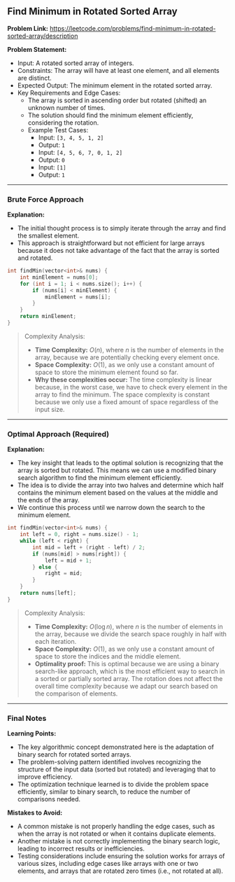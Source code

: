 ## Find Minimum in Rotated Sorted Array

**Problem Link:** https://leetcode.com/problems/find-minimum-in-rotated-sorted-array/description

**Problem Statement:**
- Input: A rotated sorted array of integers.
- Constraints: The array will have at least one element, and all elements are distinct.
- Expected Output: The minimum element in the rotated sorted array.
- Key Requirements and Edge Cases:
  - The array is sorted in ascending order but rotated (shifted) an unknown number of times.
  - The solution should find the minimum element efficiently, considering the rotation.
  - Example Test Cases:
    - Input: `[3, 4, 5, 1, 2]`
    - Output: `1`
    - Input: `[4, 5, 6, 7, 0, 1, 2]`
    - Output: `0`
    - Input: `[1]`
    - Output: `1`

---

### Brute Force Approach

**Explanation:**
- The initial thought process is to simply iterate through the array and find the smallest element.
- This approach is straightforward but not efficient for large arrays because it does not take advantage of the fact that the array is sorted and rotated.

```cpp
int findMin(vector<int>& nums) {
    int minElement = nums[0];
    for (int i = 1; i < nums.size(); i++) {
        if (nums[i] < minElement) {
            minElement = nums[i];
        }
    }
    return minElement;
}
```

> Complexity Analysis:
> - **Time Complexity:** $O(n)$, where $n$ is the number of elements in the array, because we are potentially checking every element once.
> - **Space Complexity:** $O(1)$, as we only use a constant amount of space to store the minimum element found so far.
> - **Why these complexities occur:** The time complexity is linear because, in the worst case, we have to check every element in the array to find the minimum. The space complexity is constant because we only use a fixed amount of space regardless of the input size.

---

### Optimal Approach (Required)

**Explanation:**
- The key insight that leads to the optimal solution is recognizing that the array is sorted but rotated. This means we can use a modified binary search algorithm to find the minimum element efficiently.
- The idea is to divide the array into two halves and determine which half contains the minimum element based on the values at the middle and the ends of the array.
- We continue this process until we narrow down the search to the minimum element.

```cpp
int findMin(vector<int>& nums) {
    int left = 0, right = nums.size() - 1;
    while (left < right) {
        int mid = left + (right - left) / 2;
        if (nums[mid] > nums[right]) {
            left = mid + 1;
        } else {
            right = mid;
        }
    }
    return nums[left];
}
```

> Complexity Analysis:
> - **Time Complexity:** $O(\log n)$, where $n$ is the number of elements in the array, because we divide the search space roughly in half with each iteration.
> - **Space Complexity:** $O(1)$, as we only use a constant amount of space to store the indices and the middle element.
> - **Optimality proof:** This is optimal because we are using a binary search-like approach, which is the most efficient way to search in a sorted or partially sorted array. The rotation does not affect the overall time complexity because we adapt our search based on the comparison of elements.

---

### Final Notes

**Learning Points:**
- The key algorithmic concept demonstrated here is the adaptation of binary search for rotated sorted arrays.
- The problem-solving pattern identified involves recognizing the structure of the input data (sorted but rotated) and leveraging that to improve efficiency.
- The optimization technique learned is to divide the problem space efficiently, similar to binary search, to reduce the number of comparisons needed.

**Mistakes to Avoid:**
- A common mistake is not properly handling the edge cases, such as when the array is not rotated or when it contains duplicate elements.
- Another mistake is not correctly implementing the binary search logic, leading to incorrect results or inefficiencies.
- Testing considerations include ensuring the solution works for arrays of various sizes, including edge cases like arrays with one or two elements, and arrays that are rotated zero times (i.e., not rotated at all).